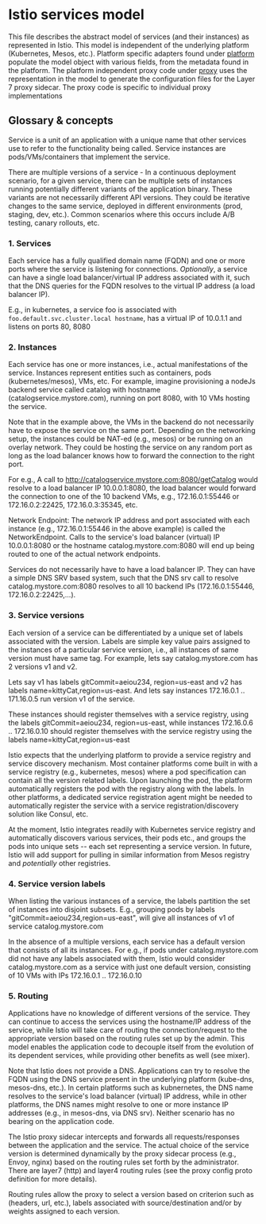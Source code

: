 # Istio services model

This file describes the abstract model of services (and their instances)
as represented in Istio. This model is independent of the underlying
platform (Kubernetes, Mesos, etc.). Platform specific adapters found
under [platform](../platform) populate the model object with various fields, from the
metadata found in the platform.  The platform independent proxy code
under [proxy](../pkg/proxy) uses the representation in the model to generate the
configuration files for the Layer 7 proxy sidecar. The proxy code is
specific to individual proxy implementations

## Glossary & concepts

Service is a unit of an application with a unique name that other
services use to refer to the functionality being called. Service
instances are pods/VMs/containers that implement the service.

There are multiple versions of a service - In a continuous deployment
scenario, for a given service, there can be multiple sets of instances
running potentially different variants of the application binary. These
variants are not necessarily different API versions. They could be
iterative changes to the same service, deployed in different
environments (prod, staging, dev, etc.). Common scenarios where this
occurs include A/B testing, canary rollouts, etc.

### 1. Services

Each service has a fully qualified domain name (FQDN) and one or more
ports where the service is listening for connections. *Optionally*, a
service can have a single load balancer/virtual IP address associated
with it, such that the DNS queries for the FQDN resolves to the virtual
IP address (a load balancer IP).

E.g., in kubernetes, a service foo is associated with
`foo.default.svc.cluster.local hostname`, has a virtual IP of 10.0.1.1 and
listens on ports 80, 8080

### 2. Instances

Each service has one or more instances, i.e., actual
manifestations of the service.  Instances represent entities such as
containers, pods (kubernetes/mesos), VMs, etc.  For example, imagine
provisioning a nodeJs backend service called catalog with hostname
(catalogservice.mystore.com), running on port 8080, with 10 VMs hosting
the service.

Note that in the example above, the VMs in the backend do not
necessarily have to expose the service on the same port. Depending on
the networking setup, the instances could be NAT-ed (e.g., mesos) or be
running on an overlay network.  They could be hosting the service on any
random port as long as the load balancer knows how to forward the
connection to the right port.

For e.g., A call to http://catalogservice.mystore.com:8080/getCatalog
would resolve to a load balancer IP 10.0.0.1:8080, the load balancer
would forward the connection to one of the 10 backend VMs, e.g.,
172.16.0.1:55446 or 172.16.0.2:22425, 172.16.0.3:35345, etc.

Network Endpoint: The network IP address and port associated with each
instance (e.g., 172.16.0.1:55446 in the above example) is called the
NetworkEndpoint. Calls to the service's load balancer (virtual) IP
10.0.0.1:8080 or the hostname catalog.mystore.com:8080 will end up being
routed to one of the actual network endpoints.

Services do not necessarily have to have a load balancer IP. They can
have a simple DNS SRV based system, such that the DNS srv call to
resolve catalog.mystore.com:8080 resolves to all 10 backend IPs
(172.16.0.1:55446, 172.16.0.2:22425,...).


### 3. Service versions

Each version of a service can be differentiated by a unique set of
labels associated with the version. Labels are simple key value pairs
assigned to the instances of a particular service version, i.e., all
instances of same version must have same tag. For example, lets say
catalog.mystore.com has 2 versions v1 and v2.

Lets say v1 has labels gitCommit=aeiou234, region=us-east and v2 has labels
name=kittyCat,region=us-east. And lets say instances 172.16.0.1
.. 171.16.0.5 run version v1 of the service.

These instances should register themselves with a service registry,
using the labels gitCommit=aeiou234, region=us-east, while instances
172.16.0.6 .. 172.16.0.10 should register themselves with the service
registry using the labels name=kittyCat,region=us-east

Istio expects that the underlying platform to provide a service registry
and service discovery mechanism. Most container platforms come built in
with a service registry (e.g., kubernetes, mesos) where a pod
specification can contain all the version related labels. Upon launching
the pod, the platform automatically registers the pod with the registry
along with the labels.  In other platforms, a dedicated service
registration agent might be needed to automatically register the service
with a service registration/discovery solution like Consul, etc.

At the moment, Istio integrates readily with Kubernetes service registry
and automatically discovers various services, their pods etc., and
groups the pods into unique sets -- each set representing a service
version. In future, Istio will add support for pulling in similar
information from Mesos registry and *potentially* other registries.

### 4. Service version labels

When listing the various instances of a service, the labels partition
the set of instances into disjoint subsets.  E.g., grouping pods by labels
"gitCommit=aeiou234,region=us-east", will give all instances of v1 of
service catalog.mystore.com

In the absence of a multiple versions, each service has a
default version that consists of all its instances. For e.g., if pods
under catalog.mystore.com did not have any labels associated with them,
Istio would consider catalog.mystore.com as a service with just one
default version, consisting of 10 VMs with IPs 172.16.0.1 .. 172.16.0.10

### 5. Routing

Applications have no knowledge of different versions of the
service. They can continue to access the services using the hostname/IP
address of the service, while Istio will take care of routing the
connection/request to the appropriate version based on the routing rules
set up by the admin. This model enables the application code
to decouple itself from the evolution of its dependent services, while
providing other benefits as well (see mixer).

Note that Istio does not provide a DNS. Applications can try to resolve
the FQDN using the DNS service present in the underlying platform
(kube-dns, mesos-dns, etc.).  In certain platforms such as kubnernetes,
the DNS name resolves to the service's load balancer (virtual) IP
address, while in other platforms, the DNS names might resolve to one or
more instance IP addresses (e.g., in mesos-dns, via DNS srv). Neither
scenario has no bearing on the application code.

The Istio proxy sidecar intercepts and forwards all requests/responses
between the application and the service.  The actual choice of the
service version is determined dynamically by the proxy sidecar process
(e.g., Envoy, nginx) based on the routing rules set forth by the
administrator. There are layer7 (http) and layer4 routing rules (see the
proxy config proto definition for more details).

Routing rules allow the proxy to select a version based on criterion
such as (headers, url, etc.), labels associated with source/destination
and/or by weights assigned to each version.

